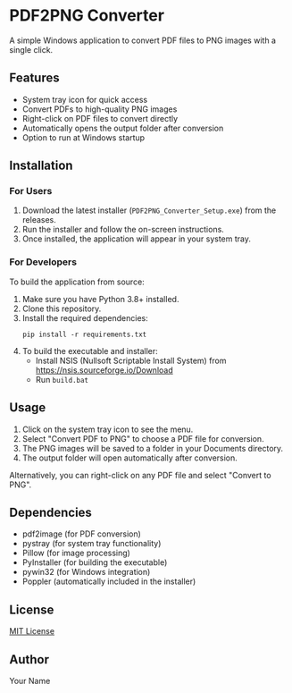 # PDF2PNG Converter

A simple Windows application to convert PDF files to PNG images with a single click.

## Features

- System tray icon for quick access
- Convert PDFs to high-quality PNG images
- Right-click on PDF files to convert directly
- Automatically opens the output folder after conversion
- Option to run at Windows startup

## Installation

### For Users

1. Download the latest installer (`PDF2PNG_Converter_Setup.exe`) from the releases.
2. Run the installer and follow the on-screen instructions.
3. Once installed, the application will appear in your system tray.

### For Developers

To build the application from source:

1. Make sure you have Python 3.8+ installed.
2. Clone this repository.
3. Install the required dependencies:
   ```
   pip install -r requirements.txt
   ```
4. To build the executable and installer:
   - Install NSIS (Nullsoft Scriptable Install System) from https://nsis.sourceforge.io/Download
   - Run `build.bat`

## Usage

1. Click on the system tray icon to see the menu.
2. Select "Convert PDF to PNG" to choose a PDF file for conversion.
3. The PNG images will be saved to a folder in your Documents directory.
4. The output folder will open automatically after conversion.

Alternatively, you can right-click on any PDF file and select "Convert to PNG".

## Dependencies

- pdf2image (for PDF conversion)
- pystray (for system tray functionality)
- Pillow (for image processing)
- PyInstaller (for building the executable)
- pywin32 (for Windows integration)
- Poppler (automatically included in the installer)

## License

[MIT License](LICENSE)

## Author

Your Name
